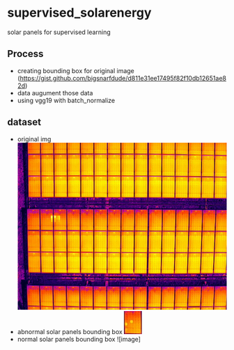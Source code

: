 # supervised_solarenergy
solar panels for supervised learning


## Process
- creating bounding box for original image (https://gist.github.com/bigsnarfdude/d811e31ee17495f82f10db12651ae82d)
- data augument those data
- using vgg19 with batch_normalize

## dataset
- original img
![image](img/DJI_20200721100547_0032_THRM.JPG)
- abnormal solar panels bounding box
![image](img/853.jpg)
- normal solar panels bounding box
![image]
